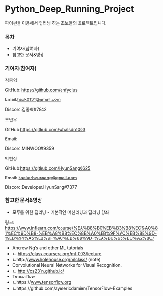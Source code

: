 # Python_Deep_Running_Project
파이썬을 이용해서 딥러닝 하는 초보들의 프로젝트입니다.

### 목차
- 기여자(참여자)
- 참고한 문서&영상

### 기여자(참여자)

김종혁

GitHub: https://github.com/enfycius

Email:hexk0131@gmail.com

Discord:김종혁#7842

조민우

GitHub:https://github.com/whalsdn1003

Email:

Discord:MINWOO#9359

박현상

GitHub:https://github.com/HyunSang0625

Email: hackerhyunsang@gmail.com

Discord:Developer.HyunSang#7377

### 참고한 문서&영상
- 모두를 위한 딥러닝 - 기본적인 머신러닝과 딥러닝 강좌

링크: https://www.inflearn.com/course/%EA%B8%B0%EB%B3%B8%EC%A0%81%EC%9D%B8-%EB%A8%B8%EC%8B%A0%EB%9F%AC%EB%8B%9D-%EB%94%A5%EB%9F%AC%EB%8B%9D-%EA%B0%95%EC%A2%8C/

- Andrew Ng’s and other ML tutorials
- ㄴ https://class.coursera.org/ml-003/lecture
- ㄴhttp://www.holehouse.org/mlclass/ (note)
- Convolutional Neural Networks for Visual Recognition.
- ㄴ http://cs231n.github.io/
- Tensorflow
- ㄴhttps://www.tensorflow.org
- ㄴhttps://github.com/aymericdamien/TensorFlow-Examples
